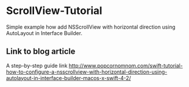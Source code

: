 # ScrollView-Tutorial
Simple example how add NSScrollView with horizontal direction using AutoLayout in Interface Builder.
## Link to blog article
A step-by-step guide link http://www.popcornomnom.com/swift-tutorial-how-to-configure-a-nsscrollview-with-horizontal-direction-using-autolayout-in-interface-builder-macos-x-swift-4-2/
